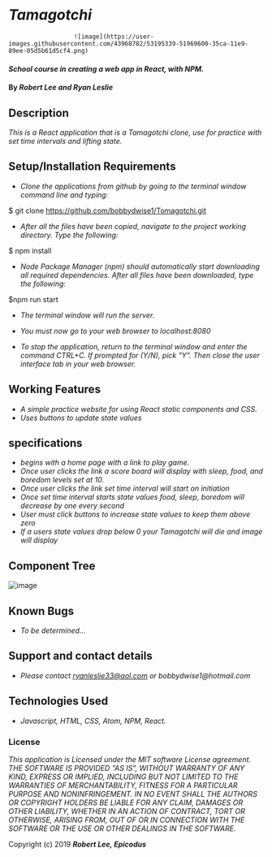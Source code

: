 # _Tamagotchi_   
                      ![image](https://user-images.githubusercontent.com/43968782/53195339-51969600-35ca-11e9-89ee-05d5b61d5cf4.png)


#### _School course in creating a web app in React, with NPM._

#### By _**Robert Lee and Ryan Leslie**_

## Description

_This is a React application that is a Tamagotchi clone, use for practice with set time intervals and lifting state._

## Setup/Installation Requirements

* _Clone the applications from github by going to the terminal window command line and typing:_

$ git clone https://github.com/bobbydwise1/Tomagotchi.git

* _After all the files have been copied, navigate to the project working directory.  Type the following:_

$ npm install

* _Node Package Manager (npm) should automatically start downloading all required dependencies.  After all files have been downloaded, type the following:_

$npm  run start

* _The terminal window will run the server._

* _You must now go to your web browser to localhost:8080_

* _To stop the application, return to the terminal window and enter the command CTRL+C.  If prompted for (Y/N), pick "Y".  Then close the user interface tab in your web browser._

## Working Features
* _A simple practice website for using React static components and CSS._
* _Uses buttons to update state values_

## specifications
* _begins with a home page with a link to play game._
* _Once user clicks the link a score board will display with sleep, food, and boredom levels set at 10._
* _Once user clicks the link set time interval will start on initiation_
* _Once set time interval starts state values food, sleep, boredom will decrease by one every second_
* _User must click buttons to increase state values to keep them above zero_
* _If a users state values drop below 0 your Tamagotchi will die and image will display_

## Component Tree
![image](https://user-images.githubusercontent.com/43099987/53194894-53ac2500-35c9-11e9-9695-d721c53ef409.png)
## Known Bugs

* _To be determined..._

## Support and contact details

* _Please contact ryanleslie33@aol.com or bobbydwise1@hotmail.com_

## Technologies Used

* _Javascript, HTML, CSS, Atom, NPM, React._

### License

*This application is Licensed under the MIT software License agreement. THE SOFTWARE IS PROVIDED "AS IS", WITHOUT WARRANTY OF ANY KIND, EXPRESS OR IMPLIED, INCLUDING BUT NOT LIMITED TO THE WARRANTIES OF MERCHANTABILITY, FITNESS FOR A PARTICULAR PURPOSE AND NONINFRINGEMENT. IN NO EVENT SHALL THE AUTHORS OR COPYRIGHT HOLDERS BE LIABLE FOR ANY CLAIM, DAMAGES OR OTHER LIABILITY, WHETHER IN AN ACTION OF CONTRACT, TORT OR OTHERWISE, ARISING FROM, OUT OF OR IN CONNECTION WITH THE SOFTWARE OR THE USE OR OTHER DEALINGS IN THE SOFTWARE.*

Copyright (c) 2019 **_Robert Lee, Epicodus_**
